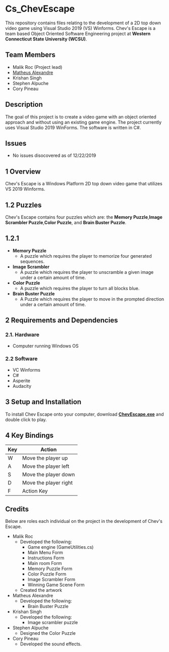 # Cs_ChevEscape
This repository contains files relating to the development of a 2D top down video game using Visual Studio 2019 (VS) Winforms.
Chev's Escape is a team based Object Oriented Software Engineering project at **Western Connecticut State University (WCSU)**.

## Team Members
- Malik Roc (Project lead) 
- [Matheus Alexandre](https://github.com/madatedeus)
- Krishan Singh
- Stephen Alpuche
- Cory Pineau

## Description
The goal of this project is to create a video game with an object oriented approach and without using an existing game engine. The project currently uses Visual Studio 2019 WinForms. The software is written in C#.

## Issues 
- No issues disocovered as of 12/22/2019

## 1 Overview

Chev's Escape is a Windows Platform 2D top down video game that utilizes VS 2019 Winforms.

## 1.2 Puzzles
Chev's Escape contains four puzzles which are: the **Memory Puzzle**,**Image Scrambler Puzzle**,**Color Puzzle**, and **Brain Buster Puzzle**.

## 1.2.1
- **Memory Puzzle**
  - A puzzle which requires the player to memorize four generated sequences.
- **Image Scrambler**
  - A puzzle which requires the player to unscramble a given image under a certain amount of time.
- **Color Puzzle**
  - A puzzle which requires the player to turn all blocks blue.
- **Brain Buster Puzzle**
  - A Puzzle which requires the player to move in the prompted direction under a certain amount of time.

## 2 Requirements and Dependencies

### 2.1. Hardware
- Computer running Windows OS

### 2.2 Software
- VC Winforms
- C#
- Asperite
- Audacity

## 3 Setup and Installation
To install Chev Escape onto your computer, download [**ChevEscape.exe**](https://github.com/rocstory/Cs_ChevEscape/blob/master/ChevEscape.exe) and double click to play.

## 4 Key Bindings

|    Key     |                              Action                             | 
|------------|-----------------------------------------------------------------|
|     W      |                         Move the player up                      |
|     A      |                         Move the player left                    |
|     S      |                         Move the player down                    |
|     D      |                         Move the player right                   |
|     F      |                         Action Key                              |

## Credits
Below are roles each individual on the project in the development of Chev's Escape.

- Malik Roc
  - Developed the following: 
    - Game engine (GameUtilities.cs)
    - Main Menu Form
    - Instructions Form
    - Main room Form
    - Memory Puzzle Form
    - Color Puzzle Form
    - Image Scrambler Form
    - Winning Game Scene Form
  - Created the artwork
- Matheus Alexandre
  - Developed the following:
      - Brain Buster Puzzle
- Krishan Singh
  - Developed the following:
    - Image scrambler puzzle
- Stephen Alpuche
  - Designed the Color Puzzle
- Cory Pineau
  - Developed the sound effects.
